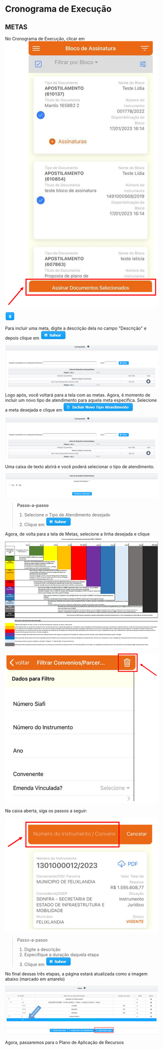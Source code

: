 # Cronograma de Execução

## METAS

No Cronograma de Execução, clicar em ![](../../.gitbook/assets/image%20%2847%29.png) 

![](../../.gitbook/assets/image%20%2851%29.png)

Para incluir uma meta, digite a descrição dela no campo "Descrição" e depois clique em ![](../../.gitbook/assets/icone_salvar.jpg) 

![](../../.gitbook/assets/image%20%2812%29.png)

Logo após, você voltará para a tela com as metas. Agora, é momento de incluir um novo tipo de atendimento para aquela meta específica. Selecione a meta desejada e clique em ![](../../.gitbook/assets/icone_incluir-novo-tipo-de-atendimento.jpg) 

![](../../.gitbook/assets/image%20%2852%29.png)

Uma caixa de texto abrirá e você poderá selecionar o tipo de atendimento.

![](../../.gitbook/assets/image%20%2820%29.png)

> **Passo-a-passo**
>
> 1. Selecione o Tipo de Atendimento desejado
> 2. Clique em ![](../../.gitbook/assets/icone_salvar.jpg)

Agora, de volta para a tela de Metas, selecione a linha desejada e clique ![](../../.gitbook/assets/image%20%282%29.png) 

![](../../.gitbook/assets/image%20%2860%29.png)

Na caixa aberta, siga os passos a seguir:

![](../../.gitbook/assets/image%20%2864%29.png)

> Passo-a-passo
>
> 1. Digite a descrição
> 2. Especifique a duração daquela etapa
> 3. Clique em ![](../../.gitbook/assets/icone_salvar.jpg)

No final dessas três etapas, a página estará atualizada como a imagem abaixo \(marcado em amarelo\)

![](../../.gitbook/assets/image%20%2838%29.png)

Agora, passaremos para o Plano de Aplicação de Recursos

